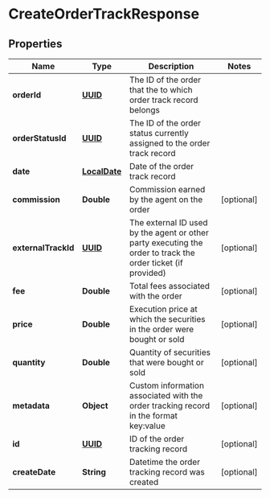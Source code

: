 
# CreateOrderTrackResponse

## Properties
Name | Type | Description | Notes
------------ | ------------- | ------------- | -------------
**orderId** | [**UUID**](UUID.md) | The ID of the order that the to which order track record belongs | 
**orderStatusId** | [**UUID**](UUID.md) | The ID of the order status currently assigned to the order track record | 
**date** | [**LocalDate**](LocalDate.md) | Date of the order track record | 
**commission** | **Double** | Commission earned by the agent on the order |  [optional]
**externalTrackId** | [**UUID**](UUID.md) | The external ID used by the agent or other party executing the order to track the order ticket (if provided) |  [optional]
**fee** | **Double** | Total fees associated with the order |  [optional]
**price** | **Double** | Execution price at which the securities in the order were bought or sold |  [optional]
**quantity** | **Double** | Quantity of securities that were bought or sold |  [optional]
**metadata** | **Object** | Custom information associated with the order tracking record in the format key:value |  [optional]
**id** | [**UUID**](UUID.md) | ID of the order tracking record |  [optional]
**createDate** | **String** | Datetime the order tracking record was created |  [optional]




